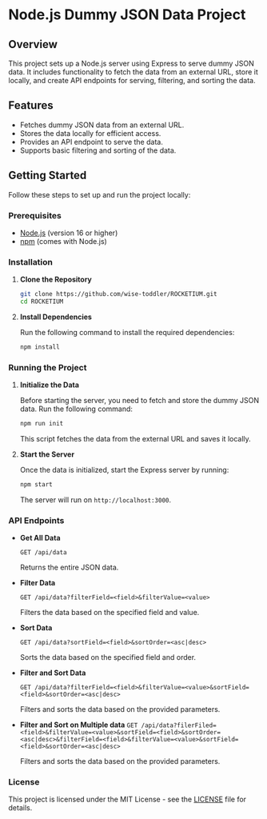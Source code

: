 # Node.js Dummy JSON Data Project 

## Overview

This project sets up a Node.js server using Express to serve dummy JSON data. It includes functionality to fetch the data from an external URL, store it locally, and create API endpoints for serving, filtering, and sorting the data.

## Features

- Fetches dummy JSON data from an external URL.
- Stores the data locally for efficient access.
- Provides an API endpoint to serve the data.
- Supports basic filtering and sorting of the data.

## Getting Started

Follow these steps to set up and run the project locally:

### Prerequisites

- [Node.js](https://nodejs.org/) (version 16 or higher)
- [npm](https://www.npmjs.com/) (comes with Node.js)

### Installation

1. **Clone the Repository**

   ```bash
   git clone https://github.com/wise-toddler/ROCKETIUM.git
   cd ROCKETIUM
   ```

2. **Install Dependencies**

   Run the following command to install the required dependencies:

   ```bash
   npm install
   ```

### Running the Project

1. **Initialize the Data**

   Before starting the server, you need to fetch and store the dummy JSON data. Run the following command:

   ```bash
   npm run init
   ```

   This script fetches the data from the external URL and saves it locally.

2. **Start the Server**

   Once the data is initialized, start the Express server by running:

   ```bash
   npm start
   ```

   The server will run on `http://localhost:3000`.

### API Endpoints

- **Get All Data**

  `GET /api/data`

  Returns the entire JSON data.

- **Filter Data**

  `GET /api/data?filterField=<field>&filterValue=<value>`

  Filters the data based on the specified field and value.

- **Sort Data**

  `GET /api/data?sortField=<field>&sortOrder=<asc|desc>`

  Sorts the data based on the specified field and order.

- **Filter and Sort Data**

  `GET /api/data?filterField=<field>&filterValue=<value>&sortField=<field>&sortOrder=<asc|desc>`

  Filters and sorts the data based on the provided parameters.

- **Filter and Sort on Multiple data**
  `GET /api/data?filerFiled=<field>&filterValue=<value>&sortField=<field>&sortOrder=<asc|desc>&filterField=<field>&filterValue=<value>&sortField=<field>&sortOrder=<asc|desc>`

    Filters and sorts the data based on the provided parameters.

### License

This project is licensed under the MIT License - see the [LICENSE](LICENSE) file for details.
